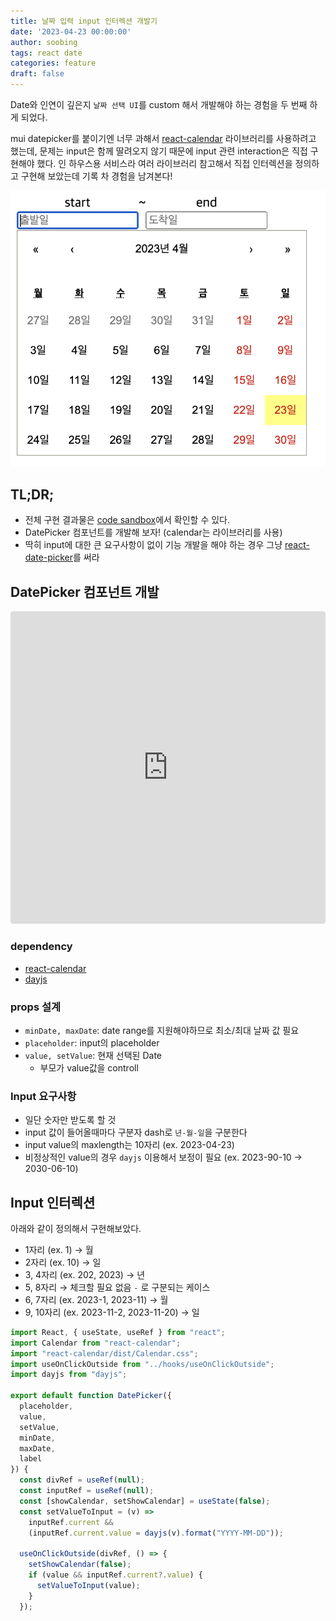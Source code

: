```yaml
---
title: 날짜 입력 input 인터렉션 개발기
date: '2023-04-23 00:00:00'
author: soobing
tags: react date
categories: feature
draft: false
---
```


Date와 인연이 깊은지 `날짜 선택 UI`를 custom 해서 개발해야 하는 경험을 두 번째 하게 되었다.

mui datepicker를 붙이기엔 너무 과해서  [react-calendar](https://github.com/wojtekmaj/react-calendar) 라이브러리를 사용하려고 했는데, 문제는 input은 함께 딸려오지 않기 때문에 input 관련 interaction은 직접 구현해야 했다. 인 하우스용 서비스라 여러 라이브러리 참고해서 직접 인터렉션을 정의하고 구현해 보았는데 기록 차 경험을 남겨본다!

![calendar](calendar.png)

## TL;DR;

- 전체 구현 결과물은 [code sandbox](https://codesandbox.io/s/date-input-zux23t?file=/src/components/DatePicker.tsx:0-3603)에서 확인할 수 있다.
- DatePicker 컴포넌트를 개발해 보자! (calendar는 라이브러리를 사용)
- 딱히 input에 대한 큰 요구사항이 없이 기능 개발을 해야 하는 경우 그냥 [react-date-picker](https://projects.wojtekmaj.pl/react-date-picker/)를 써라

## DatePicker 컴포넌트 개발

<iframe src="https://codesandbox.io/embed/date-input-zux23t?fontsize=14&hidenavigation=1&theme=dark"
     style="width:100%; height:500px; border:0; border-radius: 4px; overflow:hidden;"
     title="date-input"
     allow="accelerometer; ambient-light-sensor; camera; encrypted-media; geolocation; gyroscope; hid; microphone; midi; payment; usb; vr; xr-spatial-tracking"
     sandbox="allow-forms allow-modals allow-popups allow-presentation allow-same-origin allow-scripts"
   ></iframe>
   
### dependency

- [react-calendar](https://github.com/wojtekmaj/react-calendar)
- [dayjs](https://day.js.org/)

### props 설계

- `minDate, maxDate`: date range를 지원해야하므로 최소/최대 날짜 값 필요
- `placeholder`: input의 placeholder
- `value, setValue`: 현재 선택된 Date
    - 부모가 value값을 controll

### Input 요구사항

- 일단 숫자만 받도록 할 것
- input 값이 들어올때마다 구분자 dash로 `년-월-일`을 구분한다
- input value의 maxlength는 10자리 (ex. 2023-04-23)
- 비정상적인 value의 경우 `dayjs` 이용해서 보정이 필요 (ex. 2023-90-10 → 2030-06-10)

## Input 인터렉션

아래와 같이 정의해서 구현해보았다.

- 1자리 (ex. 1) → 월
- 2자리 (ex. 10) → 일
- 3, 4자리 (ex. 202, 2023) → 년
- 5, 8자리 → 체크할 필요 없음 `-` 로 구분되는 케이스
- 6, 7자리 (ex. 2023-1, 2023-11) → 월
- 9, 10자리 (ex. 2023-11-2, 2023-11-20) → 일

```jsx
import React, { useState, useRef } from "react";
import Calendar from "react-calendar";
import "react-calendar/dist/Calendar.css";
import useOnClickOutside from "../hooks/useOnClickOutside";
import dayjs from "dayjs";

export default function DatePicker({
  placeholder,
  value,
  setValue,
  minDate,
  maxDate,
  label
}) {
  const divRef = useRef(null);
  const inputRef = useRef(null);
  const [showCalendar, setShowCalendar] = useState(false);
  const setValueToInput = (v) =>
    inputRef.current &&
    (inputRef.current.value = dayjs(v).format("YYYY-MM-DD"));

  useOnClickOutside(divRef, () => {
    setShowCalendar(false);
    if (value && inputRef.current?.value) {
      setValueToInput(value);
    }
  });

